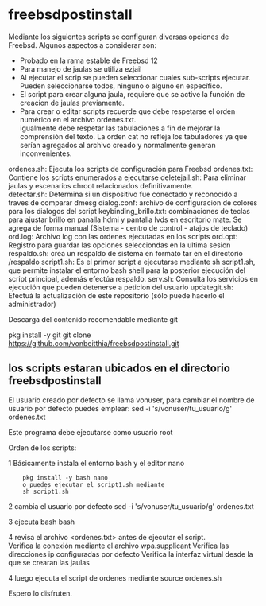 # freebsdpostinstall
Mediante los siguientes scripts se configuran diversas opciones de Freebsd.  Algunos aspectos a considerar son:

- Probado en la rama estable de Freebsd 12
- Para manejo de jaulas se utiliza ezjail
- Al ejecutar el scrip se pueden seleccionar cuales sub-scripts ejecutar.  Pueden seleccionarse
  todos, ninguno o alguno en específico. 
- El script para crear alguna jaula, requiere que se active la función de creacion de 
  jaulas previamente.
- Para crear o editar scripts recuerde que debe respetarse el orden numérico en el archivo ordenes.txt.  
  igualmente debe respetar las tabulaciones a fin de mejorar la comprensión del texto.
  La orden cat no refleja los tabuladores ya que serían agregados al archivo creado y normalmente
  generan inconvenientes.
  

ordenes.sh: Ejecuta los scripts de configuración para Freebsd
ordenes.txt: Contiene los scripts enumerados a ejecutarse
deletejail.sh:  Para eliminar jaulas y escenarios chroot relacionados definitivamente.  
detectar.sh: Determina si un dispositivo fue conectado y reconocido a traves de comparar dmesg
dialog.conf: archivo de configuracion de colores para los dialogos del script
keybinding_brillo.txt: combinaciones de teclas para ajustar brillo en panalla hdmi 
y pantalla lvds en escritorio mate.  Se agrega de forma manual (Sistema - centro de control - atajos de teclado)
ord.log: Archivo log con las ordenes ejecutadas en los scripts
ord.opt: Registro para guardar las opciones selecciondas en la ultima sesion
respaldo.sh: crea un respaldo de sistema en formato tar en el directorio /respaldo
script1.sh: Es el primer script a ejecutarse mediante sh script1.sh, que permite 
instalar el entorno bash shell para la posterior ejecución del script principal, además efectúa respaldo.
serv.sh: Consulta los servicios en ejecución que pueden detenerse a peticion del usuario
updategit.sh:  Efectuá la actualización de este repositorio (sólo puede hacerlo el administrador)

Descarga del contenido
recomendable mediante git

pkg install -y git
git clone https://github.com/vonbeitthia/freebsdpostinstall.git

los scripts estaran ubicados en el directorio freebsdpostinstall
----------------------------------------------------------------


El usuario creado por defecto se llama vonuser, para cambiar el nombre de 
usuario por defecto puedes emplear:
		sed -i 's/vonuser/tu_usuario/g' ordenes.txt


Este programa debe ejecutarse como usuario root

Orden de los scripts:

1 Básicamente instala el entorno bash y el editor nano

		pkg install -y bash nano 
		o puedes ejecutar el script1.sh mediante
		sh script1.sh

2 cambia el usuario por defecto
		sed -i 's/vonuser/tu_usuario/g' ordenes.txt

3 ejecuta bash
		bash

4 revisa el archivo <ordenes.txt> antes de ejecutar el script.  
	Verifica la conexión mediante el archivo wpa.supplicant
	Verifica las direcciones ip configuradas por defecto
	Verifica la interfaz virtual desde la que se crearan las jaulas


4 luego ejecuta el script de ordenes mediante
		source ordenes.sh

Espero lo disfruten.
